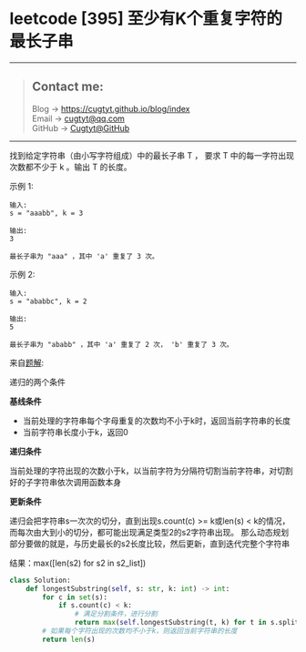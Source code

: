 # leetcode [395] 至少有K个重复字符的最长子串

---
> ## Contact me:
> Blog -> <https://cugtyt.github.io/blog/index>  
> Email -> <cugtyt@qq.com>  
> GitHub -> [Cugtyt@GitHub](https://github.com/Cugtyt)

---

找到给定字符串（由小写字符组成）中的最长子串 T ， 要求 T 中的每一字符出现次数都不少于 k 。输出 T 的长度。

示例 1:
```
输入:
s = "aaabb", k = 3

输出:
3

最长子串为 "aaa" ，其中 'a' 重复了 3 次。
```

示例 2:
```
输入:
s = "ababbc", k = 2

输出:
5

最长子串为 "ababb" ，其中 'a' 重复了 2 次， 'b' 重复了 3 次。
```

来自[题解](https://leetcode-cn.com/problems/longest-substring-with-at-least-k-repeating-characters/solution/pythonsi-xing-gao-ding-di-gui-xie-fa-by-godcat/):

递归的两个条件

**基线条件**

* 当前处理的字符串每个字母重复的次数均不小于k时，返回当前字符串的长度
* 当前字符串长度小于k，返回0

**递归条件**

当前处理的字符出现的次数小于k，以当前字符为分隔符切割当前字符串，对切割好的子字符串依次调用函数本身

**更新条件**

递归会把字符串s一次次的切分，直到出现s.count(c) >= k或len(s) < k的情况，而每次由大到小的切分，都可能出现满足类型2的s2字符串出现。
那么动态规划部分要做的就是，与历史最长的s2长度比较，然后更新，直到迭代完整个字符串

结果：max([len(s2) for s2 in s2_list])

``` python
class Solution:
    def longestSubstring(self, s: str, k: int) -> int:
        for c in set(s):
            if s.count(c) < k:
                # 满足分割条件，进行分割
                return max(self.longestSubstring(t, k) for t in s.split(c))
        # 如果每个字符出现的次数均不小于k，则返回当前字符串的长度
        return len(s)
```